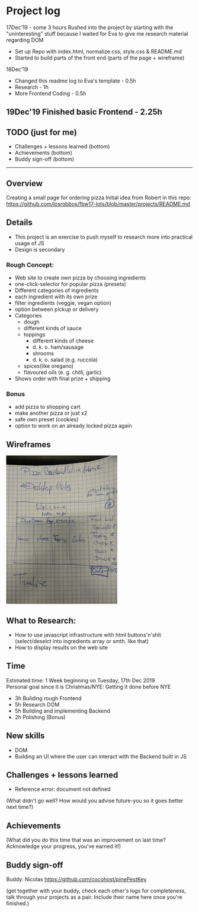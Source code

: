 # Project log

17Dec'19 - some 3 hours
Rushed into the project by starting with the "uninteresting" stuff because I waited for Eva to give me research material regarding DOM
 - Set up Repo with index.html, normalize.css, style.css & README.md
 - Started to build parts of the front end (parts of the page + wireframe) 

18Dec'19
- Changed this readme log to Eva's template - 0.5h
- Research - 1h
- More Frontend Coding - 0.5h

19Dec'19
Finished basic Frontend - 2.25h
 ---------------
## TODO (just for me)

- Challenges + lessons learned (bottom)
- Achievements (bottom)
- Buddy sign-off (bottom)
-----------------
## Overview

Creating a small page for ordering pizza
Initial idea from Robert in this repo: https://github.com/losrobbos/fbw17-lots/blob/master/projects/README.md


## Details

- This project is an exercise to push myself to research more into practical usage of JS
- Design is secondary

### Rough Concept:

- Web site to create own pizza by choosing ingredients
- one-click-selector for popular pizza (presets)
- Different categories of ingredients
- each ingredient with its own prize
- filter ingredients (veggie, vegan option)
- option between pickup or delivery
- Categories
  - dough
  - different kinds of sauce
  - toppings
    - different kinds of cheese
    - d. k. o. ham/sausage
    - shrooms
    - d. k. o. salad (e.g. ruccola)
  - spices(like oregano)
  - flavoured oils (e. g. chilli, garlic)
- Shows order with final prize + shipping

### Bonus

- add pizza to shopping cart
- make another pizza or just x2
- safe own preset (cookies)
- option to work on an already locked pizza again

## Wireframes

<img src="wf-pizza-configurator.jpg">

## What to Research:

- How to use javascript infrastructure with html buttons'n'shit <br>
  (select/deselct into ingredients array or smth. like that)
- How to display results on the web site

## Time

Estimated time: 1 Week beginning on Tuesday, 17th Dec 2019<br>
Personal goal since it is Christmas/NYE: Getting it done before NYE

- 3h Building rough Frontend 
- 5h Research DOM
- 5h Building and implementing Backend
- 2h Polishing (Bonus)

## New skills

- DOM
- Building an UI where the user can interact with the Backend built in JS

## Challenges + lessons learned

- Reference error: document not defined

(What didn't go well? How would you advise future-you so it goes better next time?)

## Achievements

(What did you do this time that was an improvement on last time? Acknowledge your progress, you've earned it!)

## Buddy sign-off

Buddy: Nicolas
https://github.com/cocohost/pinePestKey

(get together with your buddy, check each other's logs for completeness, talk through your projects as a pair. Include their name here once you're finished.)
